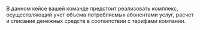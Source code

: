 В данном кейсе вашей команде предстоит реализовать комплекс, осуществляющий учет объема потребляемых абонентами услуг, расчет и списание денежных средств в соответствии с тарифами компании.
